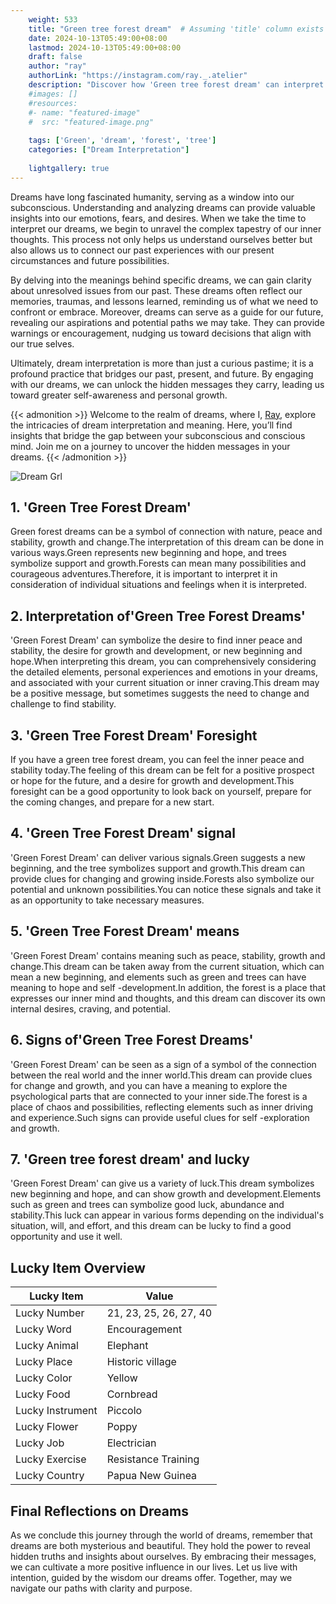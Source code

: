 ```yaml
---
    weight: 533
    title: "Green tree forest dream"  # Assuming 'title' column exists
    date: 2024-10-13T05:49:00+08:00
    lastmod: 2024-10-13T05:49:00+08:00
    draft: false
    author: "ray"
    authorLink: "https://instagram.com/ray._.atelier"
    description: "Discover how 'Green tree forest dream' can interpret your future and uncover its significant meanings in your life."
    #images: []
    #resources:
    #- name: "featured-image"
    #  src: "featured-image.png"
    
    tags: ['Green', 'dream', 'forest', 'tree']
    categories: ["Dream Interpretation"]
    
    lightgallery: true
---
```

    
Dreams have long fascinated humanity, serving as a window into our subconscious. Understanding and analyzing dreams can provide valuable insights into our emotions, fears, and desires. When we take the time to interpret our dreams, we begin to unravel the complex tapestry of our inner thoughts. This process not only helps us understand ourselves better but also allows us to connect our past experiences with our present circumstances and future possibilities.

By delving into the meanings behind specific dreams, we can gain clarity about unresolved issues from our past. These dreams often reflect our memories, traumas, and lessons learned, reminding us of what we need to confront or embrace. Moreover, dreams can serve as a guide for our future, revealing our aspirations and potential paths we may take. They can provide warnings or encouragement, nudging us toward decisions that align with our true selves.

Ultimately, dream interpretation is more than just a curious pastime; it is a profound practice that bridges our past, present, and future. By engaging with our dreams, we can unlock the hidden messages they carry, leading us toward greater self-awareness and personal growth.

{{< admonition >}}
Welcome to the realm of dreams, where I, [Ray](https://instagram.com/ray._.atelier), explore the intricacies of dream interpretation and meaning. Here, you’ll find insights that bridge the gap between your subconscious and conscious mind. Join me on a journey to uncover the hidden messages in your dreams.
{{< /admonition >}}

![Dream Grl](https://cdn.pixabay.com/photo/2017/11/02/03/35/gothic-2910057_1280.jpg "Dream Grl")

## 1. 'Green Tree Forest Dream'
Green forest dreams can be a symbol of connection with nature, peace and stability, growth and change.The interpretation of this dream can be done in various ways.Green represents new beginning and hope, and trees symbolize support and growth.Forests can mean many possibilities and courageous adventures.Therefore, it is important to interpret it in consideration of individual situations and feelings when it is interpreted.

## 2. Interpretation of'Green Tree Forest Dreams'
'Green Forest Dream' can symbolize the desire to find inner peace and stability, the desire for growth and development, or new beginning and hope.When interpreting this dream, you can comprehensively considering the detailed elements, personal experiences and emotions in your dreams, and associated with your current situation or inner craving.This dream may be a positive message, but sometimes suggests the need to change and challenge to find stability.

## 3. 'Green Tree Forest Dream' Foresight
If you have a green tree forest dream, you can feel the inner peace and stability today.The feeling of this dream can be felt for a positive prospect or hope for the future, and a desire for growth and development.This foresight can be a good opportunity to look back on yourself, prepare for the coming changes, and prepare for a new start.

## 4. 'Green Tree Forest Dream' signal
'Green Forest Dream' can deliver various signals.Green suggests a new beginning, and the tree symbolizes support and growth.This dream can provide clues for changing and growing inside.Forests also symbolize our potential and unknown possibilities.You can notice these signals and take it as an opportunity to take necessary measures.

## 5. 'Green Tree Forest Dream' means
'Green Forest Dream' contains meaning such as peace, stability, growth and change.This dream can be taken away from the current situation, which can mean a new beginning, and elements such as green and trees can have meaning to hope and self -development.In addition, the forest is a place that expresses our inner mind and thoughts, and this dream can discover its own internal desires, craving, and potential.

## 6. Signs of'Green Tree Forest Dreams'
'Green Forest Dream' can be seen as a sign of a symbol of the connection between the real world and the inner world.This dream can provide clues for change and growth, and you can have a meaning to explore the psychological parts that are connected to your inner side.The forest is a place of chaos and possibilities, reflecting elements such as inner driving and experience.Such signs can provide useful clues for self -exploration and growth.

## 7. 'Green tree forest dream' and lucky
'Green Forest Dream' can give us a variety of luck.This dream symbolizes new beginning and hope, and can show growth and development.Elements such as green and trees can symbolize good luck, abundance and stability.This luck can appear in various forms depending on the individual's situation, will, and effort, and this dream can be lucky to find a good opportunity and use it well.

## Lucky Item Overview
| Lucky Item          | Value              |
|---------------|--------------------|
| Lucky Number        | 21, 23, 25, 26, 27, 40  |
| Lucky Word          | Encouragement |
| Lucky Animal        | Elephant |
| Lucky Place         | Historic village     |
| Lucky Color         | Yellow     |
| Lucky Food          | Cornbread      |
| Lucky Instrument    | Piccolo |
| Lucky Flower        | Poppy    |
| Lucky Job           | Electrician       |
| Lucky Exercise      | Resistance Training  |
| Lucky Country       | Papua New Guinea    |


##  Final Reflections on Dreams

As we conclude this journey through the world of dreams, remember that dreams are both mysterious and beautiful. They hold the power to reveal hidden truths and insights about ourselves. By embracing their messages, we can cultivate a more positive influence in our lives. Let us live with intention, guided by the wisdom our dreams offer. Together, may we navigate our paths with clarity and purpose.
